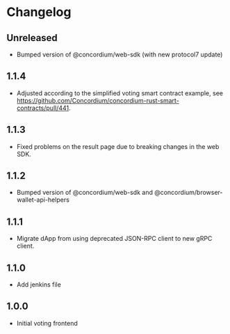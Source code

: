 # Changelog

## Unreleased

-   Bumped version of @concordium/web-sdk (with new protocol7 update)

## 1.1.4

-   Adjusted according to the simplified voting smart contract example, see https://github.com/Concordium/concordium-rust-smart-contracts/pull/441.

## 1.1.3

-   Fixed problems on the result page due to breaking changes in the web SDK.

## 1.1.2

-   Bumped version of @concordium/web-sdk and @concordium/browser-wallet-api-helpers

## 1.1.1

-   Migrate dApp from using deprecated JSON-RPC client to new gRPC client.

## 1.1.0

-   Add jenkins file

## 1.0.0

-   Initial voting frontend
